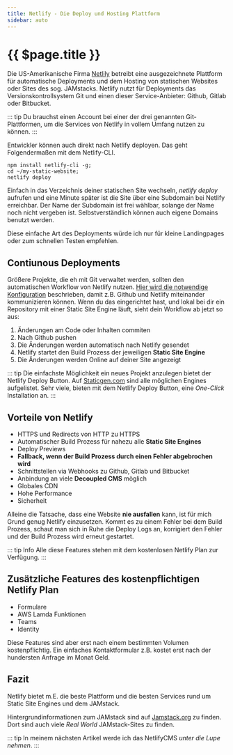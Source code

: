 ```yaml
---
title: Netlify - Die Deploy und Hosting Plattform
sidebar: auto
---
```

# {{ $page.title }}
Die US-Amerikanische Firma [Netlily](https://netlify.com) betreibt eine ausgezeichnete Plattform für automatische Deployments und dem Hosting von statischen Websites oder Sites des sog. JAMstacks. Netlify nutzt für Deployments das Versionskontrollsystem Git und einen dieser Service-Anbieter: Github, Gitlab oder Bitbucket.

::: tip
Du brauchst einen Account bei einer der drei genannten Git-Plattformen, um die Services von Netlify in vollem Umfang nutzen zu können. 
:::

Entwickler können auch direkt nach Netlify deployen. Das geht Folgendermaßen mit dem Netlify-CLI.

```
npm install netlify-cli -g;
cd ~/my-static-website;
netlify deploy
```
Einfach in das Verzeichnis deiner statischen Site wechseln, *netlify deploy* aufrufen und eine Minute später ist die Site über eine Subdomain bei Netlify erreichbar. Der Name der Subdomain ist frei wählbar, solange der Name noch nicht vergeben ist. Selbstverständlich können auch eigene Domains benutzt werden.

Diese einfache Art des Deployments würde ich nur für kleine Landingpages oder zum schnellen Testen empfehlen.

## Contiunous Deployments
Größere Projekte, die eh mit Git verwaltet werden, sollten den automatischen Workflow von Netlify nutzen. [Hier wird die notwendige Konfiguration](https://www.netlify.com/blog/2016/09/29/a-step-by-step-guide-deploying-on-netlify/) beschrieben, damit z.B. Github und Netlify miteinander kommunizieren können.
Wenn du das eingerichtet hast, und lokal bei dir ein Repository mit einer Static Site Engine läuft, sieht dein Workflow ab jetzt so aus:

1. Änderungen am Code oder Inhalten commiten
2. Nach Github pushen
3. Die Änderungen werden automatisch nach Netlify gesendet
4. Netlify startet den Build Prozess der jeweiligen **Static Site Engine**
5. Die Änderungen werden Online auf deiner Site angezeigt

::: tip
Die einfachste Möglichkeit ein neues Projekt anzulegen bietet der Netlify Deploy Button. Auf [Staticgen.com](https://www.staticgen.com/) sind alle möglichen Engines aufgelistet. Sehr viele, bieten mit dem Netlify Deploy Button, eine *One-Click* Installation an.
:::

## Vorteile von Netlify
- HTTPS und Redirects von HTTP zu HTTPS
- Automatischer Build Prozess für nahezu alle **Static Site Engines**
- Deploy Previews
- **Fallback, wenn der Build Prozess durch einen Fehler abgebrochen wird**
- Schnittstellen via Webhooks zu Github, Gitlab und Bitbucket
- Anbindung an viele **Decoupled CMS** möglich
- Globales CDN
- Hohe Performance
- Sicherheit

Alleine die Tatsache, dass eine Website **nie ausfallen** kann, ist für mich Grund genug Netlify einzusetzen. Kommt es zu einem Fehler bei dem Build Prozess, schaut man sich in Ruhe die Deploy Logs an, korrigiert den Fehler und der Build Prozess wird erneut gestartet.

::: tip Info
Alle diese Features stehen mit dem kostenlosen Netlify Plan zur Verfügung.
:::

## Zusätzliche Features des kostenpflichtigen Netlify Plan
- Formulare
- AWS Lamda Funktionen
- Teams
- Identity

Diese Features sind aber erst nach einem bestimmten Volumen kostenpflichtig. Ein einfaches Kontaktformular z.B. kostet erst nach der hundersten Anfrage im Monat Geld.

## Fazit
Netlify bietet m.E. die beste Plattform und die besten Services rund um Static Site Engines und dem JAMstack.

Hintergrundinformationen zum JAMstack sind auf [Jamstack.org](https://jamstack.org/) zu finden. Dort sind auch viele *Real World* JAMstack-Sites zu finden.

::: tip
In meinem nächsten Artikel werde ich das NetlifyCMS *unter die Lupe nehmen*.
:::

